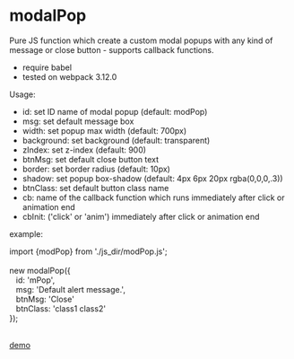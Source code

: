 # modalPop
Pure JS function which create a custom modal popups with any kind of message or close button - supports callback functions.


* require babel
* tested on webpack 3.12.0


Usage:

- id: set ID name of modal popup (default: modPop)
- msg: set default message box
- width: set popup max width (default: 700px)
- background: set background (default: transparent)
- zIndex: set z-index (default: 900)
- btnMsg: set default close button text
- border: set border radius (default: 10px)
- shadow: set popup box-shadow (default: 4px 6px 20px rgba(0,0,0,.3))
- btnClass: set default button class name
- cb: name of the callback function which runs immediately after click or animation end
- cbInit: ('click' or 'anim') immediately after click or animation end

example:

import {modPop} from './js_dir/modPop.js';<br><br>
new modalPop({<br>
&nbsp;&nbsp;  id: 'mPop',<br>
&nbsp;&nbsp;  msg: '<span class="alert">Default alert message.</span>',<br>
&nbsp;&nbsp;  btnMsg: 'Close'<br>
&nbsp;&nbsp;  btnClass: 'class1 class2'<br>
});<br><br>

<a href="http://www.modweb.pl/projects/css-framework/">demo</a>
